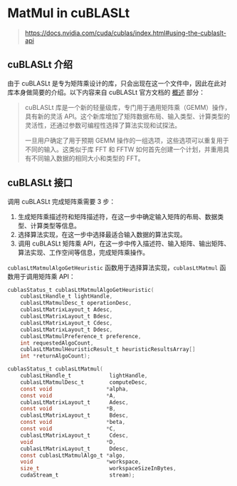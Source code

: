 ﻿# MatMul in cuBLASLt

> <https://docs.nvidia.com/cuda/cublas/index.html#using-the-cublaslt-api>

## cuBLASLt 介绍

由于 cuBLASLt 是专为矩阵乘设计的库，只会出现在这一个文件中，因此在此对库本身做简要的介绍。以下内容来自 cuBLASLt 官方文档的 [概述](https://docs.nvidia.com/cuda/cublas/index.html#id41) 部分：

> cuBLASLt 库是一个新的轻量级库，专门用于通用矩阵乘（GEMM）操作，具有新的灵活 API。这个新库增加了矩阵数据布局、输入类型、计算类型的灵活性，还通过参数可编程性选择了算法实现和试探法。
>
> 一旦用户确定了用于预期 GEMM 操作的一组选项，这些选项可以重复用于不同的输入。这类似于库 FFT 和 FFTW 如何首先创建一个计划，并重用具有不同输入数据的相同大小和类型的 FFT。

## cuBLASLt 接口

调用 cuBLASLt 完成矩阵乘需要 3 步：

1. 生成矩阵乘描述符和矩阵描述符，在这一步中确定输入矩阵的布局、数据类型、计算类型等信息。
2. 选择算法实现，在这一步中选择最适合输入数据的算法实现。
3. 调用 cuBLASLt 矩阵乘 API，在这一步中传入描述符、输入矩阵、输出矩阵、算法实现、工作空间等信息，完成矩阵乘操作。

`cublasLtMatmulAlgoGetHeuristic` 函数用于选择算法实现，`cublasLtMatmul` 函数用于调用矩阵乘 API：

```c
cublasStatus_t cublasLtMatmulAlgoGetHeuristic(
    cublasLtHandle_t lightHandle,
    cublasLtMatmulDesc_t operationDesc,
    cublasLtMatrixLayout_t Adesc,
    cublasLtMatrixLayout_t Bdesc,
    cublasLtMatrixLayout_t Cdesc,
    cublasLtMatrixLayout_t Ddesc,
    cublasLtMatmulPreference_t preference,
    int requestedAlgoCount,
    cublasLtMatmulHeuristicResult_t heuristicResultsArray[]
    int *returnAlgoCount);
```

```c
cublasStatus_t cublasLtMatmul(
    cublasLtHandle_t            lightHandle,
    cublasLtMatmulDesc_t        computeDesc,
    const void                 *alpha,
    const void                 *A,
    cublasLtMatrixLayout_t      Adesc,
    const void                 *B,
    cublasLtMatrixLayout_t      Bdesc,
    const void                 *beta,
    const void                 *C,
    cublasLtMatrixLayout_t      Cdesc,
    void                       *D,
    cublasLtMatrixLayout_t      Ddesc,
    const cublasLtMatmulAlgo_t *algo,
    void                       *workspace,
    size_t                      workspaceSizeInBytes,
    cudaStream_t                stream);
```
